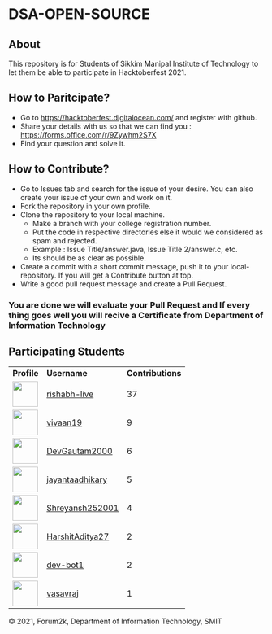 # DSA-OPEN-SOURCE

## About
This repository is for Students of Sikkim Manipal Institute of Technology to let them be able to participate in Hacktoberfest 2021.

## How to Paritcipate?

- Go to https://hacktoberfest.digitalocean.com/ and register with github.
- Share your details with us so that we can find you : https://forms.office.com/r/9Zywhm2S7X
- Find your question and solve it.


## How to Contribute?

- Go to Issues tab and search for the issue of your desire. You can also create your issue of your own and work on it.
- Fork the repository in your own profile.
- Clone the repository to your local machine.
  - Make a branch with your college registration number.
  - Put the code in respective directories else it would we considered as spam and rejected.
  - Example : Issue Title/answer.java, Issue Title 2/answer.c, etc.
  - Its should be as clear as possible.
- Create a commit with a short commit message, push it to your local-repository. If you will get a Contribute button at top. 
- Write a good pull request message and create a Pull Request. 

### You are done we will evaluate your Pull Request and If every thing goes well you will recive a Certificate from Department of Information Technology

## Participating Students
<!-- START:github_contributors -->
<table><tr><td><b>Profile</b></td><td><b>Username</b></td><td><b>Contributions</b></td></tr>
<tr><td><img src='https://avatars.githubusercontent.com/u/34997913?v=4' height='50'/></td><td><a href="https://github.com/rishabh-live/" target="_blank">rishabh-live</a></td><td>37</tr>
<tr><td><img src='https://avatars.githubusercontent.com/u/60281484?v=4' height='50'/></td><td><a href="https://github.com/vivaan19/" target="_blank">vivaan19</a></td><td>9</tr>
<tr><td><img src='https://avatars.githubusercontent.com/u/77929632?v=4' height='50'/></td><td><a href="https://github.com/DevGautam2000/" target="_blank">DevGautam2000</a></td><td>6</tr>
<tr><td><img src='https://avatars.githubusercontent.com/u/73451350?v=4' height='50'/></td><td><a href="https://github.com/jayantaadhikary/" target="_blank">jayantaadhikary</a></td><td>5</tr>
<tr><td><img src='https://avatars.githubusercontent.com/u/51321665?v=4' height='50'/></td><td><a href="https://github.com/Shreyansh252001/" target="_blank">Shreyansh252001</a></td><td>4</tr>
<tr><td><img src='https://avatars.githubusercontent.com/u/71604531?v=4' height='50'/></td><td><a href="https://github.com/HarshitAditya27/" target="_blank">HarshitAditya27</a></td><td>2</tr>
<tr><td><img src='https://avatars.githubusercontent.com/u/55504462?v=4' height='50'/></td><td><a href="https://github.com/dev-bot1/" target="_blank">dev-bot1</a></td><td>2</tr>
<tr><td><img src='https://avatars.githubusercontent.com/u/60337727?v=4' height='50'/></td><td><a href="https://github.com/vasavraj/" target="_blank">vasavraj</a></td><td>1</tr>
</table>

<!-- END:github_contributors -->

&copy; 2021, Forum2k, Department of Information Technology, SMIT